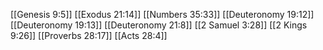 [[Genesis 9:5]]
[[Exodus 21:14]]
[[Numbers 35:33]]
[[Deuteronomy 19:12]]
[[Deuteronomy 19:13]]
[[Deuteronomy 21:8]]
[[2 Samuel 3:28]]
[[2 Kings 9:26]]
[[Proverbs 28:17]]
[[Acts 28:4]]
